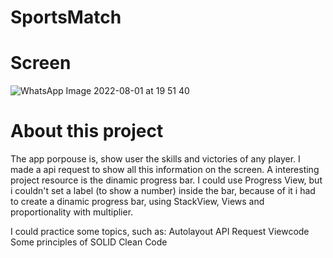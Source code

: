 # SportsMatch

# Screen

![WhatsApp Image 2022-08-01 at 19 51 40](https://user-images.githubusercontent.com/101876344/182366181-c1fd3a3d-d6e4-4faf-ba78-c422107dd74a.jpeg)

# About this project

The app porpouse is, show user the skills and victories of any player. I made a api request to show all this information on the screen. A interesting project resource is the dinamic progress bar. I could use Progress View, but i couldn't set a label (to show a number) inside the bar, because of it i had to create a dinamic progress bar, using StackView, Views and proportionality with multiplier.

I could practice some topics, such as: 
Autolayout
API Request
Viewcode
Some principles of SOLID
Clean Code
